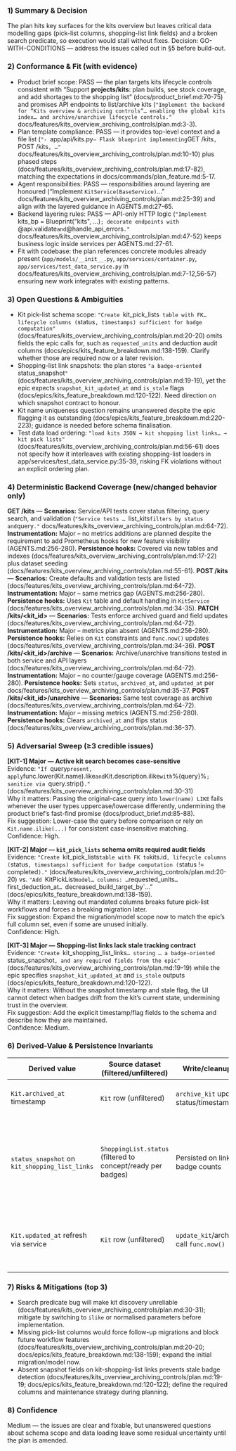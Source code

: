 ### 1) Summary & Decision
The plan hits key surfaces for the kits overview but leaves critical data modelling gaps (pick-list columns, shopping-list link fields) and a broken search predicate, so execution would stall without fixes. Decision: GO-WITH-CONDITIONS — address the issues called out in §5 before build-out.

### 2) Conformance & Fit (with evidence)
- Product brief scope: PASS — the plan targets kits lifecycle controls consistent with “Support **projects/kits**: plan builds, see stock coverage, and add shortages to the shopping list” (docs/product_brief.md:70-75) and promises API endpoints to list/archive kits (`"Implement the backend for “Kits overview & archiving controls”… enabling the global kits index… and archive/unarchive lifecycle controls."` docs/features/kits_overview_archiving_controls/plan.md:3-3).
- Plan template compliance: PASS — it provides top-level context and a file list (`"- `app/api/kits.py` – Flask blueprint implementing `GET /kits`, `POST /kits`, …"` docs/features/kits_overview_archiving_controls/plan.md:10-10) plus phased steps (docs/features/kits_overview_archiving_controls/plan.md:17-82), matching the expectations in docs/commands/plan_feature.md:5-17.
- Agent responsibilities: PASS — responsibilities around layering are honoured (“Implement `KitService(BaseService)`…” docs/features/kits_overview_archiving_controls/plan.md:25-39) and align with the layered guidance in AGENTS.md:27-65.
- Backend layering rules: PASS — API-only HTTP logic (`"Implement `kits_bp = Blueprint("kits", …)`; decorate endpoints with `@api.validate` and `@handle_api_errors`."` docs/features/kits_overview_archiving_controls/plan.md:47-52) keeps business logic inside services per AGENTS.md:27-61.
- Fit with codebase: the plan references concrete modules already present (`app/models/__init__.py`, `app/services/container.py`, `app/services/test_data_service.py` in docs/features/kits_overview_archiving_controls/plan.md:7-12,56-57) ensuring new work integrates with existing patterns.

### 3) Open Questions & Ambiguities
- Kit pick-list schema scope: `"Create `kit_pick_lists` table with FK… lifecycle columns (`status`, timestamps) sufficient for badge computation"` (docs/features/kits_overview_archiving_controls/plan.md:20-20) omits fields the epic calls for, such as `requested_units` and deduction audit columns (docs/epics/kits_feature_breakdown.md:138-159). Clarify whether those are required now or a later revision.
- Shopping-list link snapshots: the plan stores `"a badge-oriented `status_snapshot`"` (docs/features/kits_overview_archiving_controls/plan.md:19-19), yet the epic expects `snapshot_kit_updated_at` and `is_stale` flags (docs/epics/kits_feature_breakdown.md:120-122). Need direction on which snapshot contract to honour.
- Kit name uniqueness question remains unanswered despite the epic flagging it as outstanding (docs/epics/kits_feature_breakdown.md:220-223); guidance is needed before schema finalisation.
- Test data load ordering: `"load kits JSON → kit shopping list links… → kit pick lists"` (docs/features/kits_overview_archiving_controls/plan.md:56-61) does not specify how it interleaves with existing shopping-list loaders in app/services/test_data_service.py:35-39, risking FK violations without an explicit ordering plan.

### 4) Deterministic Backend Coverage (new/changed behavior only)
**GET /kits** — **Scenarios:** Service/API tests cover status filtering, query search, and validation (`"Service tests … `list_kits` filters by status and `query`."` docs/features/kits_overview_archiving_controls/plan.md:64-72). **Instrumentation:** Major – no metrics additions are planned despite the requirement to add Prometheus hooks for new feature visibility (AGENTS.md:256-280). **Persistence hooks:** Covered via new tables and indexes (docs/features/kits_overview_archiving_controls/plan.md:17-22) plus dataset seeding (docs/features/kits_overview_archiving_controls/plan.md:55-61).
**POST /kits** — **Scenarios:** Create defaults and validation tests are listed (docs/features/kits_overview_archiving_controls/plan.md:64-72). **Instrumentation:** Major – same metrics gap (AGENTS.md:256-280). **Persistence hooks:** Uses `Kit` table and default handling in `KitService` (docs/features/kits_overview_archiving_controls/plan.md:34-35).
**PATCH /kits/<kit_id>** — **Scenarios:** Tests enforce archived guard and field updates (docs/features/kits_overview_archiving_controls/plan.md:64-72). **Instrumentation:** Major – metrics plan absent (AGENTS.md:256-280). **Persistence hooks:** Relies on `Kit` constraints and `func.now()` updates (docs/features/kits_overview_archiving_controls/plan.md:34-36).
**POST /kits/<kit_id>/archive** — **Scenarios:** Archive/unarchive transitions tested in both service and API layers (docs/features/kits_overview_archiving_controls/plan.md:64-72). **Instrumentation:** Major – no counter/gauge coverage (AGENTS.md:256-280). **Persistence hooks:** Sets `status`, `archived_at`, and `updated_at` per docs/features/kits_overview_archiving_controls/plan.md:35-37.
**POST /kits/<kit_id>/unarchive** — **Scenarios:** Same test coverage as archive (docs/features/kits_overview_archiving_controls/plan.md:64-72). **Instrumentation:** Major – missing metrics (AGENTS.md:256-280). **Persistence hooks:** Clears `archived_at` and flips status (docs/features/kits_overview_archiving_controls/plan.md:36-37).

### 5) Adversarial Sweep (≥3 credible issues)
**[KIT-1] Major — Active kit search becomes case-sensitive**  
Evidence: `"If `query` present, apply `func.lower(Kit.name).like` and `Kit.description.ilike` with `%{query}%`; sanitize via `query.strip()`."` (docs/features/kits_overview_archiving_controls/plan.md:30-31)  
Why it matters: Passing the original-case query into `lower(name) LIKE` fails whenever the user types uppercase/lowercase differently, undermining the product brief’s fast-find promise (docs/product_brief.md:85-88).  
Fix suggestion: Lower-case the query before comparison or rely on `Kit.name.ilike(...)` for consistent case-insensitive matching.  
Confidence: High.

**[KIT-2] Major — `kit_pick_lists` schema omits required audit fields**  
Evidence: `"Create `kit_pick_lists` table with FK to `kits.id`, lifecycle columns (`status`, timestamps) sufficient for badge computation (`status != completed`)."` (docs/features/kits_overview_archiving_controls/plan.md:20-20) vs. `"Add `KitPickList` model… columns: … `requested_units`… `first_deduction_at`… `decreased_build_target_by`…" (docs/epics/kits_feature_breakdown.md:138-159).  
Why it matters: Leaving out mandated columns breaks future pick-list workflows and forces a breaking migration later.  
Fix suggestion: Expand the migration/model scope now to match the epic’s full column set, even if some are unused initially.  
Confidence: High.

**[KIT-3] Major — Shopping-list links lack stale tracking contract**  
Evidence: `"Create `kit_shopping_list_links`… storing … a badge-oriented `status_snapshot`, and any required fields from the epic"` (docs/features/kits_overview_archiving_controls/plan.md:19-19) while the epic specifies `snapshot_kit_updated_at` and `is_stale` outputs (docs/epics/kits_feature_breakdown.md:120-122).  
Why it matters: Without the snapshot timestamp and stale flag, the UI cannot detect when badges drift from the kit’s current state, undermining trust in the overview.  
Fix suggestion: Add the explicit timestamp/flag fields to the schema and describe how they are maintained.  
Confidence: Medium.

### 6) Derived-Value & Persistence Invariants
| Derived value | Source dataset (filtered/unfiltered) | Write/cleanup it triggers | Guard conditions | Invariant that must hold | Evidence (file:lines) |
| ------------- | ------------------------------------ | ------------------------- | ---------------- | ------------------------ | --------------------- |
| `Kit.archived_at` timestamp | `Kit` row (unfiltered) | `archive_kit` updates status/timestamps | Must not already be archived | Whenever `status='archived'`, `archived_at` is non-null | docs/features/kits_overview_archiving_controls/plan.md:35-37 |
| `status_snapshot` on `kit_shopping_list_links` | `ShoppingList.status` (filtered to concept/ready per badges) | Persisted on link creation for badge counts | Link only to valid shopping lists; snapshot must mirror source status at write time | Snapshot matches the shopping list status captured at linking | docs/features/kits_overview_archiving_controls/plan.md:19-19 |
| `Kit.updated_at` refresh via service | `Kit` row (unfiltered) | `update_kit`/archive/unarchive call `func.now()` | Prevent updates when kit archived (except lifecycle flips) | `updated_at` monotonicity preserves ordering for overview cards | docs/features/kits_overview_archiving_controls/plan.md:35-37 |

### 7) Risks & Mitigations (top 3)
- Search predicate bug will make kit discovery unreliable (docs/features/kits_overview_archiving_controls/plan.md:30-31); mitigate by switching to `ilike` or normalised parameters before implementation.
- Missing pick-list columns would force follow-up migrations and block future workflow features (docs/features/kits_overview_archiving_controls/plan.md:20-20; docs/epics/kits_feature_breakdown.md:138-159); expand the initial migration/model now.
- Absent snapshot fields on kit-shopping-list links prevents stale badge detection (docs/features/kits_overview_archiving_controls/plan.md:19-19; docs/epics/kits_feature_breakdown.md:120-122); define the required columns and maintenance strategy during planning.

### 8) Confidence
Medium — the issues are clear and fixable, but unanswered questions about schema scope and data loading leave some residual uncertainty until the plan is amended.
